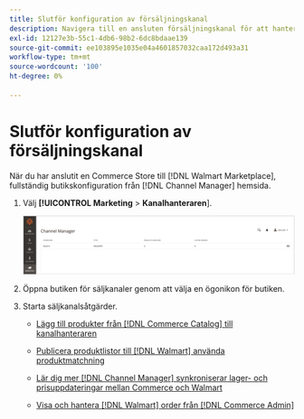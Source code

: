 ```yaml
---
title: Slutför konfiguration av försäljningskanal
description: Navigera till en ansluten försäljningskanal för att hantera produktlistor, lager- och prisuppdateringar samt spåra order
exl-id: 12127e3b-55c1-4db6-98b2-6dc8bdaae139
source-git-commit: ee103895e1035e04a4601857032caa172d493a31
workflow-type: tm+mt
source-wordcount: '100'
ht-degree: 0%

---
```


# Slutför konfiguration av försäljningskanal

När du har anslutit en Commerce Store till [!DNL Walmart Marketplace], fullständig butikskonfiguration från [!DNL Channel Manager] hemsida.

1. Välj **[!UICONTROL Marketing** > **Kanalhanteraren**].

   ![Hantera Channel Manager-butiker](assets/channel-manager-setup-first-store.png)

1. Öppna butiken för säljkanaler genom att välja en ögonikon för butiken.

1. Starta säljkanalsåtgärder.

   - [Lägg till produkter från [!DNL Commerce Catalog] till kanalhanteraren](add-products-to-channel-store.md)

   - [Publicera produktlistor till [!DNL Walmart] använda produktmatchning](publish-listings-to-marketplace.md)

   - [Lär dig mer [!DNL Channel Manager] synkroniserar lager- och prisuppdateringar mellan Commerce och Walmart](inventory-and-price-updates.md)

   - [Visa och hantera [!DNL Walmart] order från [!DNL Commerce Admin]](manage-orders.md)
